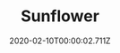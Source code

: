 ---
templateKey: blog-post
title: Sunflower
type: flower
description: A common misconception is that the flower turns so it's always facing the sun
featuredpost: false
date: 2020-02-10T00:00:02.711Z
featuredimage: /img/Sunflower.png
sellPrice: 80
tags: 
  - Summer
  -  Fall
  -  edible
  -  flower
---